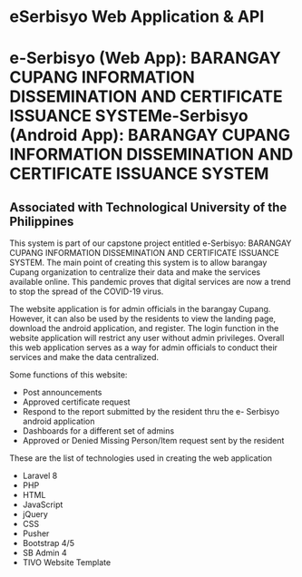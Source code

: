 # eSerbisyo Web Application & API

# e-Serbisyo (Web App): BARANGAY CUPANG INFORMATION DISSEMINATION AND CERTIFICATE ISSUANCE SYSTEMe-Serbisyo (Android App): BARANGAY CUPANG INFORMATION DISSEMINATION AND CERTIFICATE ISSUANCE SYSTEM

## Associated with Technological University of the Philippines

This system is part of our capstone project entitled e-Serbisyo: BARANGAY CUPANG INFORMATION DISSEMINATION AND CERTIFICATE ISSUANCE SYSTEM. The main point of creating this system is to allow barangay Cupang organization to centralize their data and make the services available online. This pandemic proves that digital services are now a trend to stop the spread of the COVID-19 virus.

The website application is for admin officials in the barangay Cupang. However, it can also be used by the residents to view the landing page, download the android application, and register. The login function in the website application will restrict any user without admin privileges. Overall this web application serves as a way for admin officials to conduct their services and make the data centralized.

Some functions of this website:
- Post announcements
- Approved certificate request
- Respond to the report submitted by the resident thru the e- Serbisyo android application
- Dashboards for a different set of admins
- Approved or Denied Missing Person/Item request sent by the resident

These are the list of technologies used in creating the web application
- Laravel 8
- PHP
- HTML
- JavaScript
- jQuery
- CSS
- Pusher
- Bootstrap 4/5
- SB Admin 4
- TIVO Website Template
